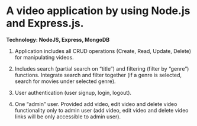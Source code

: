 # A video application by using Node.js and Express.js.

**Technology: NodeJS, Express, MongoDB**

1. Application includes all CRUD operations (Create, Read, Update, Delete) for manipulating videos.

2. Includes search (partial search on “title”) and filtering (filter by “genre”) functions. Integrate search and filter together (if a genre is selected, search for movies under selected genre).

3. User authentication (user signup, login, logout). 

4. One “admin” user. Provided add video, edit video and delete video functionality only to admin user (add video, edit video and delete video links will be only accessible to admin user).



